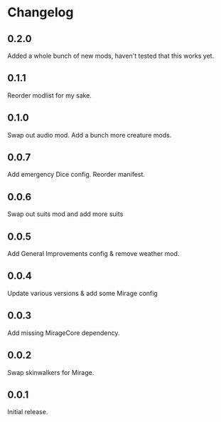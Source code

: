 # Changelog

## 0.2.0

Added a whole bunch of new mods, haven't tested that this works yet.

## 0.1.1

Reorder modlist for my sake.

## 0.1.0

Swap out audio mod. Add a bunch more creature mods.

## 0.0.7

Add emergency Dice config. Reorder manifest.

## 0.0.6

Swap out suits mod and add more suits

## 0.0.5

Add General Improvements config & remove weather mod.

## 0.0.4

Update various versions & add some Mirage config

## 0.0.3

Add missing MirageCore dependency.

## 0.0.2

Swap skinwalkers for Mirage.

## 0.0.1

Initial release.
